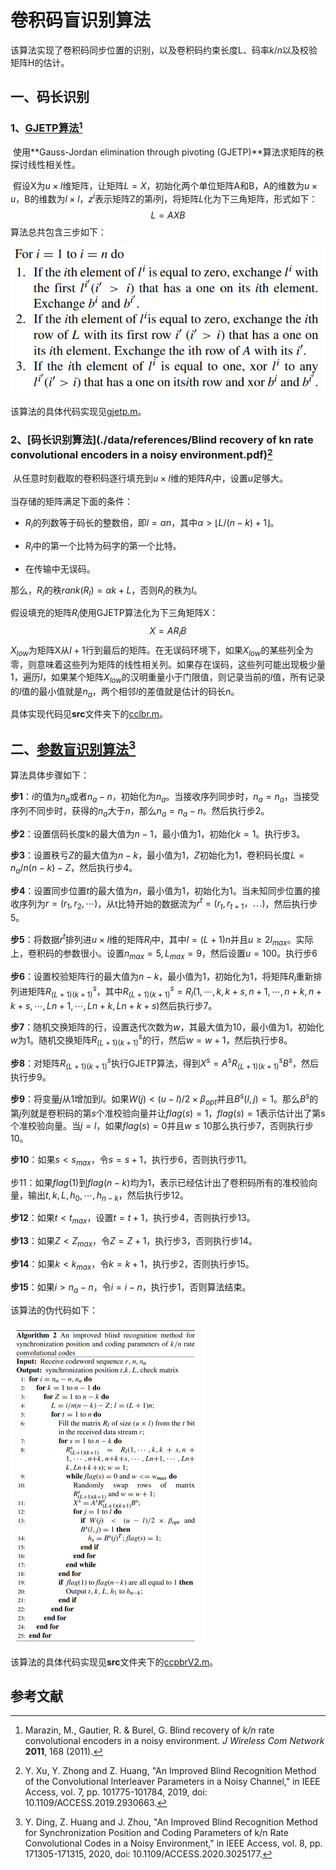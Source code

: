 # 卷积码盲识别算法

该算法实现了卷积码同步位置的识别，以及卷积码约束长度L、码率$k/n$以及校验矩阵H的估计。



## 一、码长识别

### 1、[GJETP算法](./data/references/An_Improved_Blind_Recognition_Method_of_the_Convolutional_Interleaver_Parameters_in_a_Noisy_Channel.pdf)[^1]

​	使用**Gauss-Jordan elimination through pivoting (GJETP)**算法求矩阵的秩探讨线性相关性。

​	假设X为$u\times l$维矩阵，让矩阵$L=X$，初始化两个单位矩阵A和B，A的维数为$u\times u$，B的维数为$l\times l$，$z^i$表示矩阵Z的第$i$列，将矩阵$L$化为下三角矩阵，形式如下：
$$
L=AXB
$$
算法总共包含三步如下：

<img src="./data/pictures/GJETP算法.png" alt="GJETP算法" style="zoom:80%;" />

该算法的具体代码实现见[gjetp.m](./src/gjetp.m)。



### 2、[码长识别算法](./data/references/Blind recovery of kn rate convolutional encoders in a noisy environment.pdf)[^2]

​	从任意时刻截取的卷积码逐行填充到$u\times l$维的矩阵$R_l$中，设置$u$足够大。

当存储的矩阵满足下面的条件：

- $R_l$的列数等于码长的整数倍，即$l=\alpha n$，其中$\alpha>\lfloor L/(n-k)+1\rfloor$。
- $R_l$中的第一个比特为码字的第一个比特。

- 在传输中无误码。

那么，$R_l$的秩$rank(R_l)=\alpha k+L$，否则$R_l$的秩为$l$。

假设填充的矩阵$R_l$使用GJETP算法化为下三角矩阵X：
$$
X=AR_lB
$$
$X_{low}$为矩阵X从$l+1$行到最后的矩阵。在无误码环境下，如果$X_{low}$的某些列全为零，则意味着这些列为矩阵的线性相关列。如果存在误码，这些列可能出现极少量1，遍历$l$，如果某个矩阵$X_{low}$的汉明重量小于门限值，则记录当前的$l$值，所有记录的$l$值的最小值就是$n_a$，两个相邻$l$的差值就是估计的码长$n$。

具体实现代码见**src**文件夹下的[cclbr.m](./src/cclbr.m)。



## 二、[参数盲识别算法](./data/references/An_Improved_Blind_Recognition_Method_for_Synchronization_Position_and_Coding_Parameters_of_k_n_Rate_Convolutional_Codes_in_a_Noisy_Environment.pdf)[^3]

算法具体步骤如下：

**步1**：$i$的值为$n_a$或者$n_a-n$，初始化为$n_a$。当接收序列同步时，$n_a=n_a$，当接受序列不同步时，获得的$n_a$大于$n$，那么$n_a=n_a-n$。然后执行步2。

**步2**：设置信码长度k的最大值为$n-1$，最小值为1，初始化$k=1$。执行步3。

**步3**：设置秩亏$Z$的最大值为$n-k$，最小值为1，$Z$初始化为1，卷积码长度$L=n_a/n(n-k)-Z$，然后执行步4。

**步4**：设置同步位置$t$的最大值为$n$，最小值为1，初始化为1。当未知同步位置的接收序列为$r=(r_1,r_2,\cdots)$，从t比特开始的数据流为$r^t=(r_t,r_{t+1}，\cdots)$，然后执行步5。

**步5**：将数据$r^t$排列进$u\times l$维的矩阵$R_l$中，其中$l=(L+1)n$并且$u\ge2l_{max}$。实际上，卷积码的参数很小。设置$n_{max}=5,L_{max}=9$，然后设置$u=100$。执行步6

**步6**：设置校验矩阵行的最大值为$n-k$，最小值为1，初始化为1，将矩阵$R_l$重新排列进矩阵$R_{(L+1)(k+1)}^s$，其中$R_{(L+1)(k+1)}^s=R_l(1,\cdots,k,k+s,n+1,\cdots,n+k,n+k+s,\cdots,Ln+1,\cdots,Ln+k,Ln+k+s)$然后执行步7。

**步7**：随机交换矩阵的行，设置迭代次数为$w$，其最大值为10，最小值为1，初始化$w$为1。随机交换矩阵$R_{(L+1)(k+1)}^s$的行，然后$w=w+1$，然后执行步8。

**步8**：对矩阵$R_{(L+1)(k+1)}^s$执行GJETP算法，得到$X^s=A^sR^s_{(L+1)(k+1)}B^s$，然后执行步9。

**步9**：将变量$j$从1增加到$l$。如果$W(j)<(u-l)/2\times\beta_{opt}$并且$B^s(l,j)=1$。那么$B^s$的第$j$列就是卷积码的第$s$个准校验向量并让$flag(s)=1$，$flag(s)=1$表示估计出了第s个准校验向量。当$j=l$，如果$flag(s)=0$并且$w\le10$那么执行步7，否则执行步10。

**步10**：如果$s<s_{max}$，令$s=s+1$，执行步6，否则执行步11。

步11：如果$flag(1)$到$flag(n-k)$均为1，表示已经估计出了卷积码所有的准校验向量，输出$t,k,L,h_0,\cdots,h_{n-k}$，然后执行步12。

**步12**：如果$t<t_{max}$，设置$t=t+1$，执行步4，否则执行步13。

**步13**：如果$Z<Z_{max}$，令$Z=Z+1$，执行步3，否则执行步14。

**步14**：如果$k<k_{max}$，令$k=k+1$，执行步2，否则执行步15。

**步15**：如果$i>n_a-n$，令$i=i-n$，执行步1，否则算法结束。



该算法的伪代码如下：

<img src="./data/pictures/卷积码参数盲估计算法.png" alt="image-20250414102118712" style="zoom: 50%;" />

该算法的具体代码实现见**src**文件夹下的[ccpbrV2.m](./src/ccpbrV2.m)。



## 参考文献

[^1]: Marazin, M., Gautier, R. & Burel, G. Blind recovery of *k/n* rate convolutional encoders in a noisy environment. *J Wireless Com Network* **2011**, 168 (2011).
[^2 ]:Y. Xu, Y. Zhong and Z. Huang, "An Improved Blind Recognition Method of the Convolutional Interleaver Parameters in a Noisy Channel," in IEEE Access, vol. 7, pp. 101775-101784, 2019, doi: 10.1109/ACCESS.2019.2930663. 
[^3]: Y. Ding, Z. Huang and J. Zhou, "An Improved Blind Recognition Method for Synchronization Position and Coding Parameters of k/n Rate Convolutional Codes in a Noisy Environment," in IEEE Access, vol. 8, pp. 171305-171315, 2020, doi: 10.1109/ACCESS.2020.3025177.

